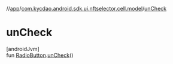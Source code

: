 //[app](../../index.md)/[com.kycdao.android.sdk.ui.nftselector.cell.model](index.md)/[unCheck](un-check.md)

# unCheck

[androidJvm]\
fun [RadioButton](https://developer.android.com/reference/kotlin/android/widget/RadioButton.html).[unCheck](un-check.md)()

